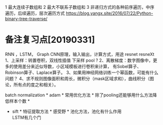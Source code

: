 1 最大连续子数组和
2 最大不联系子数组和
3 非递归方式的各种前序遍历，中序遍历，后续遍历，层次遍历方式
https://blog.yangx.site/2016/07/22/Python-binary-tree-traverse/

# 备注复习点[20190331]
RNN ，LSTM， Graph CNN原理，输入输出，计算方式，用途
resnet resneXt
1、上采样：转置卷积，双线性插值 下采样 pool ?
2、离散梯度：数字图像中，更多的使用差分来近似导数，小区域模板进行卷积来计算，
有Sobel算子、Robinson算子、Laplace算子。
3、如果用神经网络训练一个幂函数，可能有什么问题？
4、求不规则图像面积和周长，微积分（mask区域求和），曲线积分（图论，所有点的度之和相关）。

batch normalization	* 
adam	* 
常用优化方法	* 
除了pooling还能够用什么方法降低样本个数	* 
* sift * 
特征提取方法	* 
感受野	* 
池化方法，池化有什么作用	
LSTM有几个门

